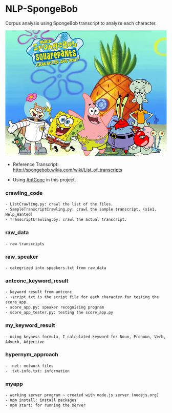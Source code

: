 # NLP-SpongeBob
Corpus analysis using SpongeBob transcript to analyze each character.

![alt tab](intro.jpg)

* Reference Transcript: http://spongebob.wikia.com/wiki/List_of_transcripts

* Using [AntConc](http://www.laurenceanthony.net/software.html) in this project.

### crawling_code
	- ListCrawling.py: crawl the list of the files.
	- SampleTranscriptCrawling.py: crawl the sample transcript. (s1e1. Help_Wanted)
	- TranscriptCrawling.py: crawl the actual transcript.

### raw_data
	- raw transcripts

### raw_speaker
	- categrized into speakers.txt from raw_data

### antconc_keyword_result
	- keyword result from antconc
	- ~script.txt is the script file for each character for testing the score_app.
	- score_app.py: speaker recognizing program
	- score_app_tester.py: testing the score_app.py
	
### my_keyword_result
	- using keyness formula, I calculated keyword for Noun, Pronoun, Verb, Adverb, Adjective

### hypernym_approach
	- .net: network files
	- .txt-info.txt: information

### myapp
	- working server program ~ created with node.js server (nodejs.org)
	- npm install: install packages
	- npm start: for running the server